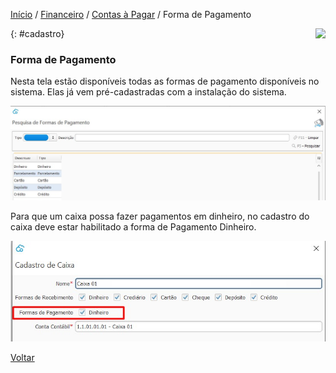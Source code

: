 [Início](index.md) / [Financeiro](financeiro.md) /  [Contas à Pagar](financeiro.md#financeirocontaspagar) / Forma de Pagamento

<a href="http://docs.continentenuvem.com.br/dicas.html#dicas"><img align="right" src="http://docs.continentenuvem.com.br/images/dicas.png"></a>



{: #cadastro}

### Forma de Pagamento

Nesta tela estão disponíveis todas as formas de pagamento disponíveis no sistema. Elas já vem pré-cadastradas com a instalação do sistema.

![](images/financeiro_forma_pagamento.jpg)

Para que um caixa possa fazer pagamentos em dinheiro, no cadastro do caixa deve estar habilitado a forma de Pagamento Dinheiro.

![](images/financeiro_forma_pagamento_caixa.jpg)



[Voltar](financeiro.md#financeirocontaspagar)



